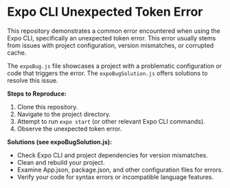 # Expo CLI Unexpected Token Error

This repository demonstrates a common error encountered when using the Expo CLI, specifically an unexpected token error.  This error usually stems from issues with project configuration, version mismatches, or corrupted cache.

The `expoBug.js` file showcases a project with a problematic configuration or code that triggers the error. The `expoBugSolution.js` offers solutions to resolve this issue.

**Steps to Reproduce:**

1. Clone this repository.
2. Navigate to the project directory.
3. Attempt to run `expo start` (or other relevant Expo CLI commands).
4. Observe the unexpected token error.

**Solutions (see expoBugSolution.js):**

* Check Expo CLI and project dependencies for version mismatches.
* Clean and rebuild your project.
* Examine App.json, package.json, and other configuration files for errors.
* Verify your code for syntax errors or incompatible language features.